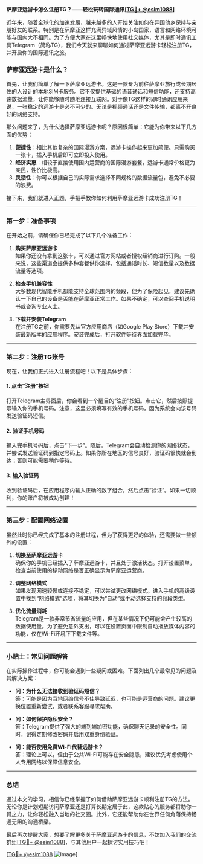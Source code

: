 **萨摩亚远游卡怎么注册TG？——轻松玩转国际通讯[[TG💪+ @esim1088](https://t.me/s/esim1088)]**

近年来，随着全球化的加速发展，越来越多的人开始关注如何在异国他乡保持与亲朋好友的联系。特别是在萨摩亚这样充满异域风情的小岛国家，语言和网络环境可能与国内大不相同。为了方便大家在这里畅快地使用社交媒体，尤其是即时通讯工具Telegram（简称TG），我们今天就来聊聊如何通过萨摩亚远游卡轻松注册TG，并开启你的国际通讯之旅。

### 萨摩亚远游卡是什么？

首先，让我们简单了解一下萨摩亚远游卡。这是一款专为前往萨摩亚旅行或长期居住的人设计的本地SIM卡服务。它不仅提供基础的语音通话和短信功能，还支持高速数据流量，让你能够随时随地连接互联网。对于像TG这样的即时通讯应用来说，一张稳定的远游卡是必不可少的。无论是视频通话还是文件传输，都离不开良好的网络支持。

那么问题来了，为什么选择萨摩亚远游卡呢？原因很简单：它能为你带来以下几方面的优势：

1. **便捷性**：相比其他复杂的国际漫游方案，远游卡操作起来更加简便。只需购买一张卡，插入手机后即可立即投入使用。
2. **经济实惠**：相较于直接使用国内运营商的国际漫游套餐，远游卡通常价格更为亲民，性价比极高。
3. **灵活性**：你可以根据自己的实际需求选择不同规格的数据流量包，避免不必要的浪费。

接下来，我们就进入正题，手把手教你如何利用萨摩亚远游卡成功注册TG！

---

### 第一步：准备事项

在开始之前，请确保你已经完成了以下几个准备工作：

1. **购买萨摩亚远游卡**  
   如果你还没有拿到这张卡，可以通过官方网站或者授权经销商进行订购。一般来说，这些渠道会提供多种套餐供你选择，包括通话时长、短信数量以及数据流量等选项。

2. **检查手机兼容性**  
   大多数现代智能手机都能支持全球范围内的频段，但为了保险起见，建议先确认一下自己的设备是否能在萨摩亚正常工作。如果不确定，可以查阅手机说明书或咨询专业人士。

3. **下载并安装Telegram**  
   在注册TG之前，你需要先从官方应用商店（如Google Play Store）下载并安装最新版本的应用程序。安装完成后，打开软件等待界面加载完毕。

---

### 第二步：注册TG账号

现在，让我们正式进入注册流程吧！以下是具体步骤：

#### 1. 点击“注册”按钮
打开Telegram主界面后，你会看到一个醒目的“注册”按钮。点击它，然后按照提示输入你的手机号码。注意，这里必须填写有效的手机号码，因为系统会向该号码发送验证码短信。

#### 2. 验证手机号码
输入完手机号码后，点击“下一步”。随后，Telegram会自动检测你的网络状态，并尝试发送验证码到指定号码上。如果你所在地区的信号良好，验证码很快就会到达；否则可能需要稍作等待。

#### 3. 输入验证码
收到验证码后，在应用程序内输入正确的数字组合，然后点击“验证”。如果一切顺利，你的账户将被成功创建！

---

### 第三步：配置网络设置

虽然此时你已经完成了基本的注册过程，但为了获得更好的体验，还需要做一些额外的设置：

1. **切换至萨摩亚远游卡**  
   确保你的手机已经插入了萨摩亚远游卡，并且处于激活状态。打开设置菜单，检查当前使用的移动网络是否正确显示为萨摩亚运营商。

2. **调整网络模式**  
   如果发现网速较慢或连接不稳定，可以尝试更改网络模式。进入手机的高级设置中找到“网络模式”选项，将其切换为“自动”或手动选择支持的频段类型。

3. **优化流量消耗**  
   Telegram是一款非常节省流量的应用，但在某些情况下仍可能会产生较高的数据使用量。为了避免意外支出，可以在设置页面中限制自动播放媒体内容的功能，仅在Wi-Fi环境下下载文件等。

---

### 小贴士：常见问题解答

在实际操作过程中，你可能会遇到一些疑问或困难。下面列出几个最常见的问题及其解决方案：

- **问：为什么无法接收到验证码短信？**  
  答：可能是因为当地网络信号不佳导致延迟，也可能是运营商的问题。建议更换位置重新尝试，或者联系客服寻求帮助。

- **问：如何保护隐私安全？**  
  答：Telegram提供了强大的端到端加密功能，确保聊天记录的安全性。同时，记得定期修改密码并启用双重身份验证。

- **问：能否使用免费Wi-Fi代替远游卡？**  
  答：理论上可以，但由于公共Wi-Fi可能存在安全隐患，建议优先考虑使用个人专用网络以保障信息安全。

---

### 总结

通过本文的学习，相信你已经掌握了如何借助萨摩亚远游卡顺利注册TG的方法。无论你是计划短期访问萨摩亚还是打算长期定居于此，这款贴心的服务都将助你一臂之力，让你轻松融入当地的社交圈。此外，它还能帮助你在世界任何角落保持畅通无阻的沟通桥梁。

最后再次提醒大家，想要了解更多关于萨摩亚远游卡的信息，不妨加入我们的交流群组[[TG💪+ @esim1088](https://t.me/s/esim1088)]，与其他用户一起探讨实用技巧吧！

[[TG💪+ @esim1088](https://t.me/s/esim1088) ![Image](https://i.postimg.cc/4NQfJmqS/Snipaste-2025-05-13-00-14-12.png)]